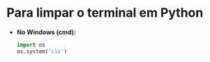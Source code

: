 # Para limpar o terminal em Python
- **No Windows (cmd):**
   ```python
   import os
   os.system('cls')
   ```

